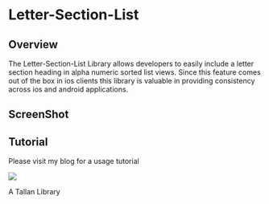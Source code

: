 Letter-Section-List
===================

Overview
--------
The Letter-Section-List Library allows developers to easily include a letter section heading in alpha numeric sorted list views.  Since this feature comes out of the box in ios clients this library is valuable in providing consistency across ios and android applications.

ScreenShot
--------


Tutorial
--------
Please visit my blog for a usage tutorial


<img src="https://raw2.github.com/tallan/Letter-Section-List/master/tallan.png" />

A Tallan Library
